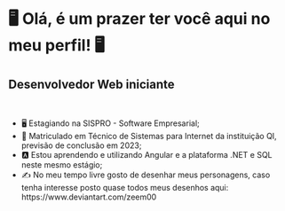 <h1 class="title">🖥️ Olá, é um prazer ter você aqui no meu perfil! 🖥️</h1>
<h2>Desenvolvedor Web iniciante</h2>
<br>
<div class="content">
  <ul>
    <li>🖥️ Estagiando na SISPRO - Software Empresarial;</li>
    <li>📓  Matriculado em Técnico de Sistemas para Internet da instituição QI, previsão de conclusão em 2023;</li>
    <li>🅰️ Estou aprendendo e utilizando Angular e a plataforma .NET e SQL neste mesmo estágio;</li>
    <li>✍️  No meu tempo livre gosto de desenhar meus personagens, caso tenha interesse posto quase todos meus desenhos aqui: https://www.deviantart.com/zeem00</li>
  </ul>
  <br>

